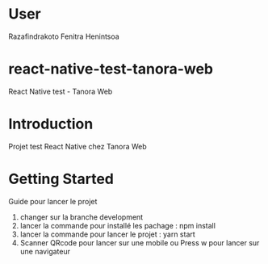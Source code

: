 # User
Razafindrakoto Fenitra Henintsoa

# react-native-test-tanora-web
React Native test - Tanora Web

# Introduction 
Projet test React Native chez Tanora Web 

# Getting Started
Guide pour lancer le projet
1.	changer sur la branche development
2.	lancer la commande pour installé les pachage : npm install
3.	lancer la commande pour lancer le projet :  yarn start
4.	Scanner QRcode pour lancer sur une mobile ou Press w pour lancer sur une navigateur





